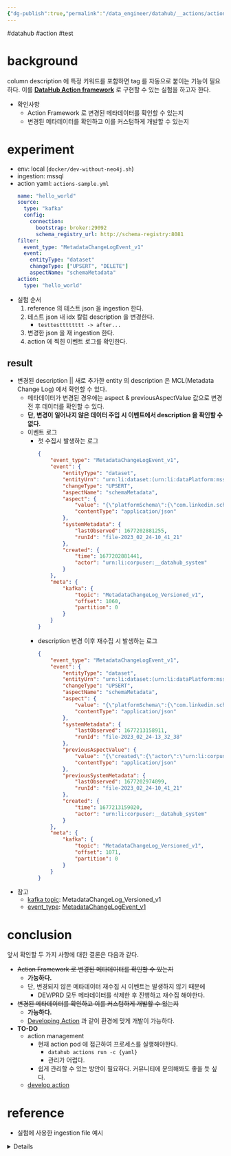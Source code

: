 ```yaml
---
{"dg-publish":true,"permalink":"/data_engineer/datahub/__actions/actions-framework-test/","dgPassFrontmatter":true}
---
```


#datahub #action #test 
# background
column description 에 특정 키워드를 포함하면 tag 를 자동으로 붙이는 기능이 필요하다.
이를 **[DataHub Action framework](https://datahubproject.io/docs/actions)** 로 구현할 수 있는 실험을 하고자 한다.
- 확인사항
	- Action Framework 로 변경된 메타데이터를 확인할 수 있는지
	- 변경된 메타데이터를 확인하고 이를 커스텀하게 개발할 수 있는지

# experiment
- env: local (`docker/dev-without-neo4j.sh`)
- ingestion: mssql
- action yaml: `actions-sample.yml`
	```yaml
	name: "hello_world"
	source:
	  type: "kafka"
	  config:
	    connection:
	      bootstrap: broker:29092
	      schema_registry_url: http://schema-registry:8081
	filter:
	  event_type: "MetadataChangeLogEvent_v1"
	  event:
	    entityType: "dataset"
	    changeType: ["UPSERT", "DELETE"]
	    aspectName: "schemaMetadata"
	action:
	  type: "hello_world"
	```
- 실험 순서
	1. reference 의 테스트 json 을 ingestion 한다.
	2. 테스트 json 내 idx 칼럼 description 을 변경한다.
		- `testtestttttttt -> after...`
	3. 변경한 json 을 재 ingestion 한다.
	4. action 에 찍힌 이벤트 로그를 확인한다.

## result
- 변경된 description || 새로 추가한 entity 의 description 은 MCL(Metadata Change Log) 에서 확인할 수 있다.
	- 메타데이터가 변경된 경우에는 aspect & previousAspectValue 값으로 변경 전 후 데이터를 확인할 수 있다.
	- **단, 변경이 일어나지 않은 데이터 주입 시 이벤트에서 description 을 확인할 수 없다.**
	- 이벤트 로그
		- 첫 수집시 발생하는 로그
			```json
			{
			    "event_type": "MetadataChangeLogEvent_v1",
			    "event": {
			        "entityType": "dataset",
			        "entityUrn": "urn:li:dataset:(urn:li:dataPlatform:mssql,RT_CoinoneDB.dbo.ACCOUNT,DEV)",
			        "changeType": "UPSERT",
			        "aspectName": "schemaMetadata",
			        "aspect": {
			            "value": "{\"platformSchema\":{\"com.linkedin.schema.MySqlDDL\":{\"tableSchema\":\"\"}},\"created\":{\"actor\":\"urn:li:corpuser:unknown\",\"time\":0},\"lastModified\":{\"actor\":\"urn:li:corpuser:unknown\",\"time\":0},\"fields\":[{\"nullable\":false,\"fieldPath\":\"idx\",\"description\":\"testtestttttttt\",\"isPartOfKey\":true,\"type\":{\"type\":{\"com.linkedin.schema.NumberType\":{}}},\"recursive\":false,\"nativeDataType\":\"INTEGER()\"}],\"schemaName\":\"RT_CoinoneDB.dbo.ACCOUNT\",\"version\":0,\"hash\":\"\",\"platform\":\"urn:li:dataPlatform:mssql\"}",
			            "contentType": "application/json"
			        },
			        "systemMetadata": {
			            "lastObserved": 1677202881255,
			            "runId": "file-2023_02_24-10_41_21"
			        },
			        "created": {
			            "time": 1677202881441,
			            "actor": "urn:li:corpuser:__datahub_system"
			        }
			    },
			    "meta": {
			        "kafka": {
			            "topic": "MetadataChangeLog_Versioned_v1",
			            "offset": 1060,
			            "partition": 0
			        }
			    }
			}
			```
		- description 변경 이후 재수집 시 발생하는 로그
			```json
			{
			    "event_type": "MetadataChangeLogEvent_v1",
			    "event": {
			        "entityType": "dataset",
			        "entityUrn": "urn:li:dataset:(urn:li:dataPlatform:mssql,RT_CoinoneDB.dbo.ACCOUNT,DEV)",
			        "changeType": "UPSERT",
			        "aspectName": "schemaMetadata",
			        "aspect": {
			            "value": "{\"platformSchema\":{\"com.linkedin.schema.MySqlDDL\":{\"tableSchema\":\"\"}},\"created\":{\"actor\":\"urn:li:corpuser:unknown\",\"time\":0},\"lastModified\":{\"actor\":\"urn:li:corpuser:unknown\",\"time\":0},\"fields\":[{\"nullable\":false,\"fieldPath\":\"idx\",\"description\":\"after...\",\"isPartOfKey\":true,\"type\":{\"type\":{\"com.linkedin.schema.NumberType\":{}}},\"recursive\":false,\"nativeDataType\":\"INTEGER()\"}],\"schemaName\":\"RT_CoinoneDB.dbo.ACCOUNT\",\"version\":0,\"hash\":\"\",\"platform\":\"urn:li:dataPlatform:mssql\"}",
			            "contentType": "application/json"
			        },
			        "systemMetadata": {
			            "lastObserved": 1677213158911,
			            "runId": "file-2023_02_24-13_32_38"
			        },
			        "previousAspectValue": {
			            "value": "{\"created\":{\"actor\":\"urn:li:corpuser:unknown\",\"time\":0},\"platformSchema\":{\"com.linkedin.schema.MySqlDDL\":{\"tableSchema\":\"\"}},\"lastModified\":{\"actor\":\"urn:li:corpuser:unknown\",\"time\":0},\"schemaName\":\"RT_CoinoneDB.dbo.ACCOUNT\",\"fields\":[{\"nullable\":false,\"fieldPath\":\"idx\",\"description\":\"testtestttttttt\",\"isPartOfKey\":true,\"type\":{\"type\":{\"com.linkedin.schema.NumberType\":{}}},\"nativeDataType\":\"INTEGER()\",\"recursive\":false}],\"version\":0,\"hash\":\"\",\"platform\":\"urn:li:dataPlatform:mssql\"}",
			            "contentType": "application/json"
			        },
			        "previousSystemMetadata": {
			            "lastObserved": 1677202974099,
			            "runId": "file-2023_02_24-10_41_21"
			        },
			        "created": {
			            "time": 1677213159020,
			            "actor": "urn:li:corpuser:__datahub_system"
			        }
			    },
			    "meta": {
			        "kafka": {
			            "topic": "MetadataChangeLog_Versioned_v1",
			            "offset": 1071,
			            "partition": 0
			        }
			    }
			}
			```
- 참고
	- [kafka topic](https://datahubproject.io/docs/how/kafka-config/#topic-configuration): MetadataChangeLog_Versioned_v1
	- [event_type](https://datahubproject.io/docs/what/mxe): [MetadataChangeLogEvent_v1](https://datahubproject.io/docs/advanced/mcp-mcl/)

# conclusion
앞서 확인할 두 가지 사항에 대한 결론은 다음과 같다.
- ~~Action Framework 로 변경된 메타데이터를 확인할 수 있는지~~
	- **가능하다.**
	- 단, 변경되지 않은 메타데이터 재수집 시 이벤트는 발생하지 않기 때문에
		- DEV/PRD 모두 메타데이터를 삭제한 후 진행하고 재수집 해야한다.
- ~~변경된 메타데이터를 확인하고 이를 커스텀하게 개발할 수 있는지~~
	- **가능하다.**
	- [Developing Action](https://datahubproject.io/docs/actions/guides/developing-an-action) 과 같이 환경에 맞게 개발이 가능하다.
- **TO-DO**
	- action management
		- 현재 action pod 에 접근하여 프로세스를 실행해야한다.
			- `datahub actions run -c {yaml}`
			- 관리가 어렵다.
		- 쉽게 관리할 수 있는 방안이 필요하다. 커뮤니티에 문의해봐도 좋을 듯 싶다.
	- [develop action](https://datahubproject.io/docs/actions/guides/developing-an-action)

# reference
- 실험에 사용한 ingestion file 예시

<details>
```json
[  
  { 
	"entityType": "container",  
	"entityUrn": "urn:li:container:bc0dd858aef120cc872958302fa28bfe",  
	"changeType": "UPSERT",  
	"aspectName": "containerProperties",  
	"aspect": {  
	  "value": "{\"customProperties\": {\"platform\": \"mssql\", \"instance\": \"DEV\", \"database\": \"rt_coinonedb\"}, \"name\": \"rt_coinonedb\"}",  
	  "contentType": "application/json"  
	},  
	"systemMetadata": {  
	  "lastObserved": 1676858938739,  
	  "runId": "mssql-2023_02_20-11_08_56"  
	}  
  },  
  {  
	"entityType": "container",  
	"entityUrn": "urn:li:container:bc0dd858aef120cc872958302fa28bfe",  
	"changeType": "UPSERT",  
	"aspectName": "status",  
	"aspect": {  
	  "value": "{\"removed\": false}",  
	  "contentType": "application/json"  
	},  
	"systemMetadata": {  
	  "lastObserved": 1676858938740,  
	  "runId": "mssql-2023_02_20-11_08_56"  
	}  
  },  
  {  
	"entityType": "container",  
	"entityUrn": "urn:li:container:bc0dd858aef120cc872958302fa28bfe",  
	"changeType": "UPSERT",  
	"aspectName": "dataPlatformInstance",  
	"aspect": {  
	  "value": "{\"platform\": \"urn:li:dataPlatform:mssql\"}",  
	  "contentType": "application/json"  
	},  
	"systemMetadata": {  
	  "lastObserved": 1676858938740,  
	  "runId": "mssql-2023_02_20-11_08_56"  
	}  
  },  
  {  
	"entityType": "container",  
	"entityUrn": "urn:li:container:bc0dd858aef120cc872958302fa28bfe",  
	"changeType": "UPSERT",  
	"aspectName": "subTypes",  
	"aspect": {  
	  "value": "{\"typeNames\": [\"Database\"]}",  
	  "contentType": "application/json"  
	},  
	"systemMetadata": {  
	  "lastObserved": 1676858938741,  
	  "runId": "mssql-2023_02_20-11_08_56"  
	}  
  },  
  {  
	"entityType": "container",  
	"entityUrn": "urn:li:container:751bf4bff992efefb2445d387ef31d75",  
	"changeType": "UPSERT",  
	"aspectName": "containerProperties",  
	"aspect": {  
	  "value": "{\"customProperties\": {\"platform\": \"mssql\", \"instance\": \"DEV\", \"database\": \"rt_coinonedb\", \"schema\": \"dbo\"}, \"name\": \"dbo\"}",  
	  "contentType": "application/json"  
	},  
	"systemMetadata": {  
	  "lastObserved": 1676858938770,  
	  "runId": "mssql-2023_02_20-11_08_56"  
	}  
  },  
  {  
	"entityType": "container",  
	"entityUrn": "urn:li:container:751bf4bff992efefb2445d387ef31d75",  
	"changeType": "UPSERT",  
	"aspectName": "status",  
	"aspect": {  
	  "value": "{\"removed\": false}",  
	  "contentType": "application/json"  
	},  
	"systemMetadata": {  
	  "lastObserved": 1676858938771,  
	  "runId": "mssql-2023_02_20-11_08_56"  
	}  
  },  
  {  
	"entityType": "container",  
	"entityUrn": "urn:li:container:751bf4bff992efefb2445d387ef31d75",  
	"changeType": "UPSERT",  
	"aspectName": "dataPlatformInstance",  
	"aspect": {  
	  "value": "{\"platform\": \"urn:li:dataPlatform:mssql\"}",  
	  "contentType": "application/json"  
	},  
	"systemMetadata": {  
	  "lastObserved": 1676858938771,  
	  "runId": "mssql-2023_02_20-11_08_56"  
	}  
  },  
  {  
	"entityType": "container",  
	"entityUrn": "urn:li:container:751bf4bff992efefb2445d387ef31d75",  
	"changeType": "UPSERT",  
	"aspectName": "subTypes",  
	"aspect": {  
	  "value": "{\"typeNames\": [\"Schema\"]}",  
	  "contentType": "application/json"  
	},  
	"systemMetadata": {  
	  "lastObserved": 1676858938771,  
	  "runId": "mssql-2023_02_20-11_08_56"  
	}  
  },  
  {  
	"entityType": "container",  
	"entityUrn": "urn:li:container:751bf4bff992efefb2445d387ef31d75",  
	"changeType": "UPSERT",  
	"aspectName": "container",  
	"aspect": {  
	  "value": "{\"container\": \"urn:li:container:bc0dd858aef120cc872958302fa28bfe\"}",  
	  "contentType": "application/json"  
	},  
	"systemMetadata": {  
	  "lastObserved": 1676858938772,  
	  "runId": "mssql-2023_02_20-11_08_56"  
	}  
  },  
  {  
	"entityType": "dataset",  
	"entityUrn": "urn:li:dataset:(urn:li:dataPlatform:mssql,RT_CoinoneDB.dbo.ACCOUNT,DEV)",  
	"changeType": "UPSERT",  
	"aspectName": "container",  
	"aspect": {  
	  "value": "{\"container\": \"urn:li:container:751bf4bff992efefb2445d387ef31d75\"}",  
	  "contentType": "application/json"  
	},  
	"systemMetadata": {  
	  "lastObserved": 1676858939422,  
	  "runId": "mssql-2023_02_20-11_08_56"  
	}  
  },  
  {  
	"proposedSnapshot": {  
	  "com.linkedin.pegasus2avro.metadata.snapshot.DatasetSnapshot": {  
		"urn": "urn:li:dataset:(urn:li:dataPlatform:mssql,RT_CoinoneDB.dbo.ACCOUNT,DEV)",  
		"aspects": [  
		  {  
			"com.linkedin.pegasus2avro.common.Status": {  
			  "removed": false  
			}  
		  },  
		  {  
			"com.linkedin.pegasus2avro.dataset.DatasetProperties": {  
			  "customProperties": {},  
			  "name": "ACCOUNT",  
			  "tags": []  
			}  
		  },  
		  {  
			"com.linkedin.pegasus2avro.schema.SchemaMetadata": {  
			  "schemaName": "RT_CoinoneDB.dbo.ACCOUNT",  
			  "platform": "urn:li:dataPlatform:mssql",  
			  "version": 0,  
			  "created": {  
				"time": 0,  
				"actor": "urn:li:corpuser:unknown"  
			  },  
			  "lastModified": {  
				"time": 0,  
				"actor": "urn:li:corpuser:unknown"  
			  },  
			  "hash": "",  
			  "platformSchema": {  
				"com.linkedin.pegasus2avro.schema.MySqlDDL": {  
				  "tableSchema": ""  
				}  
			  },  
			  "fields": [  
				{  
				  "fieldPath": "idx",  
				  "description": "testtestttttttt",  
				  "nullable": false,  
				  "type": {  
					"type": {  
					  "com.linkedin.pegasus2avro.schema.NumberType": {}  
					}  
				  },  
				  "nativeDataType": "INTEGER()",  
				  "recursive": false,  
				  "isPartOfKey": true  
				}  
			  ]  
			}  
		  }  
		]  
	  }  
	},  
	"systemMetadata": {  
	  "lastObserved": 1676858939423,  
	  "runId": "mssql-2023_02_20-11_08_56"  
	}  
  },  
  {  
	"entityType": "dataset",  
	"entityUrn": "urn:li:dataset:(urn:li:dataPlatform:mssql,RT_CoinoneDB.dbo.ACCOUNT,DEV)",  
	"changeType": "UPSERT",  
	"aspectName": "subTypes",  
	"aspect": {  
	  "value": "{\"typeNames\": [\"table\"]}",  
	  "contentType": "application/json"  
	},  
	"systemMetadata": {  
	  "lastObserved": 1676858939424,  
	  "runId": "mssql-2023_02_20-11_08_56"  
	}  
  }  
]
</details>